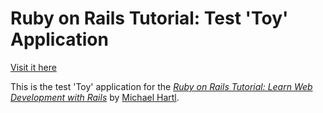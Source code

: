 # Ruby on Rails Tutorial: Test 'Toy' Application

[Visit it here](https://damp-dawn-29391.herokuapp.com/)

This is the test 'Toy' application for the
[*Ruby on Rails Tutorial:
Learn Web Development with Rails*](http://www.railstutorial.org/)
by [Michael Hartl](http://www.michaelhartl.com/).
